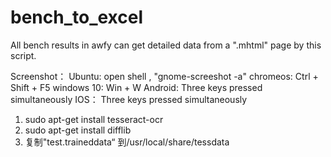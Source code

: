 # bench_to_excel
All bench results in awfy can get detailed data from a ".mhtml" page by this script.

Screenshot：
Ubuntu:  open shell , "gnome-screeshot -a"
chromeos: Ctrl + Shift + F5
windows 10: Win + W
Android: Three keys pressed simultaneously
IOS： Three keys pressed simultaneously


1. sudo apt-get install tesseract-ocr
2. sudo apt-get install difflib
3. 复制"test.traineddata“ 到/usr/local/share/tessdata